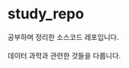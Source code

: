 # study_repo
공부하며 정리한 소스코드 레포입니다.<br>
<br>데이터 과학과 관련한 것들을 다룹니다.

<!--Table
|Category|Description|Refenrece|
|:--:|:--:|:--:|
|OpenCV|Cell2||
|Python|유튜브 '혼자공부하는 파이썬' 동영상 강의를 활용하여 실습|https://www.youtube.com/playlist?list=PLBXuLgInP-5n2fvfXHU9mHVuWBgAKpHNi|
|Pytorch|파이토치 Docs&tutorial, Kaggle Notebook등 다양한 출처를 통한 파이토치 활용 모델링 공부 흔적 |https://pytorch.org/docs/stable/index.html|
|scikit-learn|Cell2||
|Kaggle|Cell2|
-->
